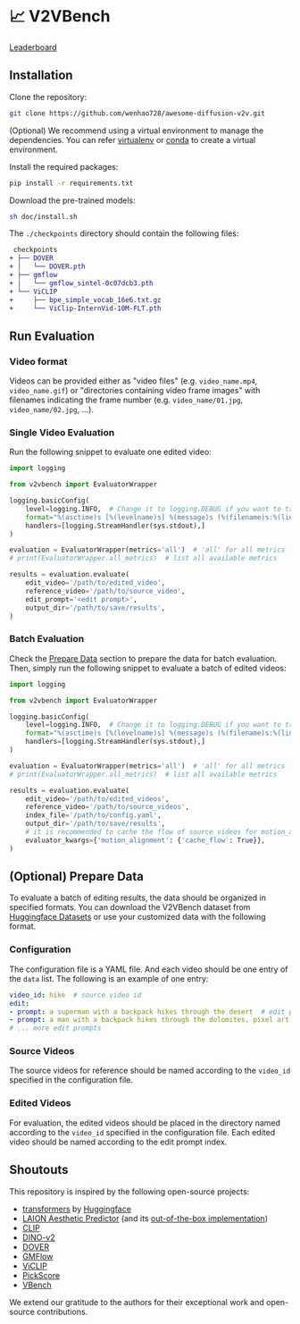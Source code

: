 # 📈 V2VBench
[Leaderboard](./leaderboard.md)

## Installation
Clone the repository:
```bash
git clone https://github.com/wenhao728/awesome-diffusion-v2v.git
```

(Optional) We recommend using a virtual environment to manage the dependencies. You can refer [virtualenv](https://virtualenv.pypa.io/en/latest/user_guide.html) or [conda](https://conda.io/projects/conda/en/latest/user-guide/tasks/manage-environments.html#activating-an-environment) to create a virtual environment.

Install the required packages:
```bash
pip install -r requirements.txt
```

Download the pre-trained models:
```bash
sh doc/install.sh
```
The `./checkpoints` directory should contain the following files:
```diff
 checkpoints
+ ├── DOVER
+ │   └── DOVER.pth
+ ├── gmflow
+ │   └── gmflow_sintel-0c07dcb3.pth
+ └── ViCLIP
+     ├── bpe_simple_vocab_16e6.txt.gz
+     └── ViClip-InternVid-10M-FLT.pth
```

## Run Evaluation
### Video format
Videos can be provided either as "video files" (e.g. `video_name.mp4`, `video_name.gif`) or "directories containing video frame images" with filenames indicating the frame number (e.g. `video_name/01.jpg`, `video_name/02.jpg`, ...).

### Single Video Evaluation
Run the following snippet to evaluate one edited video:
```python
import logging

from v2vbench import EvaluatorWrapper

logging.basicConfig(
    level=logging.INFO,  # Change it to logging.DEBUG if you want to troubleshoot
    format="%(asctime)s [%(levelname)s] %(message)s (%(filename)s:%(lineno)d)",
    handlers=[logging.StreamHandler(sys.stdout),]
)

evaluation = EvaluatorWrapper(metrics='all')  # 'all' for all metrics
# print(EvaluatorWrapper.all_metrics)  # list all available metrics

results = evaluation.evaluate(
    edit_video='/path/to/edited_video',
    reference_video='/path/to/source_video',
    edit_prompt='<edit prompt>',
    output_dir='/path/to/save/results',
)
```

### Batch Evaluation
Check the [Prepare Data](#optional-prepare-data) section to prepare the data for batch evaluation.
Then, simply run the following snippet to evaluate a batch of edited videos:
```python
import logging

from v2vbench import EvaluatorWrapper

logging.basicConfig(
    level=logging.INFO,  # Change it to logging.DEBUG if you want to troubleshoot
    format="%(asctime)s [%(levelname)s] %(message)s (%(filename)s:%(lineno)d)",
    handlers=[logging.StreamHandler(sys.stdout),]
)

evaluation = EvaluatorWrapper(metrics='all')  # 'all' for all metrics
# print(EvaluatorWrapper.all_metrics)  # list all available metrics

results = evaluation.evaluate(
    edit_video='/path/to/edited_videos',
    reference_video='/path/to/source_videos',
    index_file='/path/to/config.yaml',
    output_dir='/path/to/save/results',
    # it is recommended to cache the flow of source videos for motion_alignment to avoid redundant computation
    evaluator_kwargs={'motion_alignment': {'cache_flow': True}},
)
```

## (Optional) Prepare Data
To evaluate a batch of editing results, the data should be organized in specified formats. 
You can download the V2VBench dataset from [Huggingface Datasets](https://huggingface.co/datasets/Wenhao-Sun/V2VBench) or use your customized data with the following format.

### Configuration
The configuration file is a YAML file. And each video should be one entry of the `data` list. The following is an example of one entry:
```yaml
video_id: hike  # source video id
edit:
- prompt: a superman with a backpack hikes through the desert  # edit prompt 0
- prompt: a man with a backpack hikes through the dolomites, pixel art  # edit prompt 1
# ... more edit prompts
```
### Source Videos
The source videos for reference should be named according to the `video_id` specified in the configuration file.

### Edited Videos
For evaluation, the edited videos should be placed in the directory named according to the `video_id` specified in the configuration file. Each edited video should be named according to the edit prompt index.


## Shoutouts
This repository is inspired by the following open-source projects:
- [transformers](https://github.com/huggingface/transformers) by [Huggingface](https://github.com/huggingface)
- [LAION Aesthetic Predictor](https://github.com/LAION-AI/aesthetic-predictor) (and its [out-of-the-box implementation](https://github.com/shunk031/simple-aesthetics-predictor))
- [CLIP](https://github.com/openai/CLIP)
- [DINO-v2](https://github.com/facebookresearch/dinov2)
- [DOVER](https://github.com/VQAssessment/DOVER)
- [GMFlow](https://github.com/haofeixu/gmflow)
- [ViCLIP](https://github.com/OpenGVLab/InternVideo)
- [PickScore](https://github.com/yuvalkirstain/PickScore)
- [VBench](https://github.com/Vchitect/VBench)

We extend our gratitude to the authors for their exceptional work and open-source contributions.